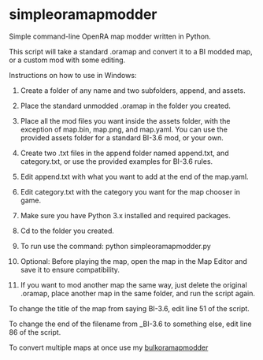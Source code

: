 # simpleoramapmodder
Simple command-line OpenRA map modder written in Python.

This script will take a standard .oramap and convert it to a BI modded map, or a custom mod with some editing.

Instructions on how to use in Windows:

1. Create a folder of any name and two subfolders, append, and assets.
2. Place the standard unmodded .oramap in the folder you created.
3. Place all the mod files you want inside the assets folder, with the exception of map.bin, map.png, and map.yaml. You can use the provided assets folder for a standard BI-3.6 mod, or your own.
4. Create two .txt files in the append folder named append.txt, and category.txt, or use the provided examples for BI-3.6 rules.
5. Edit append.txt with what you want to add at the end of the map.yaml.
6. Edit category.txt with the category you want for the map chooser in game.
7. Make sure you have Python 3.x installed and required packages.
8. Cd to the folder you created.
9. To run use the command: python simpleoramapmodder.py

10. Optional: Before playing the map, open the map in the Map Editor and save it to ensure compatibility.
11. If you want to mod another map the same way, just delete the original .oramap, place another map in the same folder, and run the script again.

To change the title of the map from saying BI-3.6, edit line 51 of the script.

To change the end of the filename from _BI-3.6 to something else, edit line 86 of the script.

To convert multiple maps at once use my [bulkoramapmodder](https://github.com/aigles1/bulkoramapmodder)
